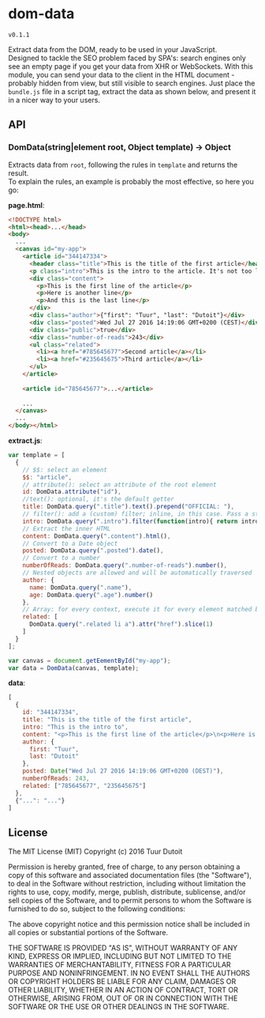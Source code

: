 dom-data
=========
`v0.1.1`

Extract data from the DOM, ready to be used in your JavaScript.  
Designed to tackle the SEO problem faced by SPA's: search engines only see an empty page if you get your data from XHR or WebSockets. With this module, you can send your data to the client in the HTML document - probably hidden from view, but still visible to search engines. Just place the `bundle.js` file in a script tag, extract the data as shown below, and present it in a nicer way to your users.

## API
### DomData(string|element root, Object template) -> Object
Extracts data from `root`, following the rules in `template` and returns the result.  
To explain the rules, an example is probably the most effective, so here you go:

**page.html**:

```html
<!DOCTYPE html>
<html><head>...</head>
<body>
  ...
  <canvas id="my-app">
    <article id="344147334">
      <header class="title">This is the title of the first article</header>
      <p class="intro">This is the intro to the article. It's not too long</p>
      <div class="content">
        <p>This is the first line of the article</p>
        <p>Here is another line</p>
        <p>And this is the last line</p>
      </div>
      <div class="author">{"first": "Tuur", "last": "Dutoit"}</div>
      <div class="posted">Wed Jul 27 2016 14:19:06 GMT+0200 (CEST)</div>
      <div class="public">true</div>
      <div class="number-of-reads">243</div>
      <ul class="related">
        <li><a href="#785645677">Second article</a></li>
        <li><a href="#235645675">Third article</a></li>
      </ul>
    </article>
    
    <article id="785645677">...</article>
    
    ...
  </canvas>
  ...
</body></html>
```

**extract.js**:

```javascript
var template = [
  {
    // $$: select an element
    $$: "article",
    // attribute(): select an attribute of the root element
    id: DomData.attribute("id"),
    //text(): optional, it's the default getter
    title: DomData.query(".title").text().prepend("OFFICIAL: "),
    // filter(): add a (custom) filter; inline, in this case. Pass a string to add a registered filter.
    intro: DomData.query(".intro").filter(function(intro){ return intro.slice(0, 20); }),
    // Extract the inner HTML
    content: DomData.query(".content").html(),
    // Convert to a Date object
    posted: DomData.query(".posted").date(),
    // Convert to a number
    numberOfReads: DomData.query(".number-of-reads").number(),
    // Nested objects are allowed and will be automatically traversed
    author: {
      name: DomData.query(".name"),
      age: DomData.query(".age").number()
    },
    // Array: for every context, execute it for every element matched by its query
    related: [
      DomData.query(".related li a").attr("href").slice(1)
    ]
  }
];

var canvas = document.getEementById("my-app");
var data = DomData(canvas, template);
```

**data**:

```javascript
[
  {
    id: "344147334",
    title: "This is the title of the first article",
    intro: "This is the intro to",
    content: "<p>This is the first line of the article</p>\n<p>Here is another line</p>\n<p>And this is the last line</p>",
    author: {
      first: "Tuur",
      last: "Dutoit"
    },
    posted: Date("Wed Jul 27 2016 14:19:06 GMT+0200 (DEST)"),
    numberOfReads: 243,
    related: ["785645677", "235645675"]
  },
  {"...": "..."}
]
```



## License
The MIT License (MIT)
Copyright (c) 2016 Tuur Dutoit

Permission is hereby granted, free of charge, to any person obtaining a copy of this software and associated documentation files (the "Software"), to deal in the Software without restriction, including without limitation the rights to use, copy, modify, merge, publish, distribute, sublicense, and/or sell copies of the Software, and to permit persons to whom the Software is furnished to do so, subject to the following conditions:

The above copyright notice and this permission notice shall be included in all copies or substantial portions of the Software.

THE SOFTWARE IS PROVIDED "AS IS", WITHOUT WARRANTY OF ANY KIND, EXPRESS OR IMPLIED, INCLUDING BUT NOT LIMITED TO THE WARRANTIES OF MERCHANTABILITY, FITNESS FOR A PARTICULAR PURPOSE AND NONINFRINGEMENT. IN NO EVENT SHALL THE AUTHORS OR COPYRIGHT HOLDERS BE LIABLE FOR ANY CLAIM, DAMAGES OR OTHER LIABILITY, WHETHER IN AN ACTION OF CONTRACT, TORT OR OTHERWISE, ARISING FROM, OUT OF OR IN CONNECTION WITH THE SOFTWARE OR THE USE OR OTHER DEALINGS IN THE SOFTWARE.
